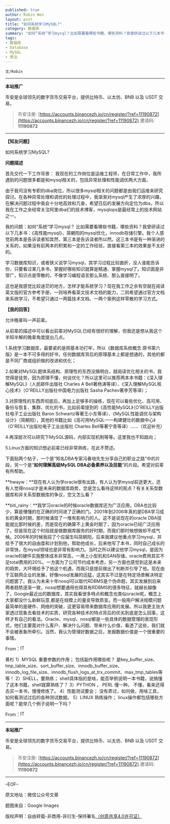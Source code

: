 ```yaml
---
published: true
author: Robin Wen
layout: post
title: "如何系统学习MySQL?"
category: 数据库
summary: "如何“系统”学习mysql？比如需要看哪些书籍，哪些资料？我曾研读过以下几本书：《高性能mysql》，简朝阳的mysql优化，innodb存储引擎。我个人感觉前两本是告诉读者知其然，第三本是告诉读者所以然。这三本书是有一种渐进的关系的，如果没有前两本的积累和一定的工作经验，直接看第三本的效果是不太好的。学习数据库知识，或者狭义说学习mysql，其学习过程比较曲折，没人谁能告诉你，只要看过某几本书，掌握好哪些知识就算是精通、掌握mysql了。知识面是非常广，知识点是零散的，不像学习编程语言那么系统、那么直接明了。"
tags:
- 数据库
- Database
- MySQL
- 想法
---
```


`文/Robin`

***

**本站推广**

币安是全球领先的数字货币交易平台，提供比特币、以太坊、BNB 以及 USDT 交易。

> 币安注册: [https://accounts.binancezh.io/cn/register/?ref=11190872](https://accounts.binancezh.io/cn/register/?ref=11190872)
> 邀请码: **11190872**

***

**【知友问题】**

如何系统学习MySQL?

**问题描述**

首先交代一下工作背景：
我现在的工作岗位是运维工程师，在日常工作中，我所遇到的问题很多都是和mysql相关的，包括异常处理和性能调优两大方面。

由于我司没有专职的dba岗位，所以很多mysql相关的问题都是由我们运维来研究探讨。在各种异常处理和调优的处理过程中，我渐渐对mysql产生了浓厚的兴趣，在解决问题过程中我会十分地高效和亢奋，希望日后的发展方向定位为dba，所以我在工作之余经常关注阿里dba们的技术博客，mysqlops是最经常上的技术网站之一。

我的问题：如何“系统”学习mysql？
比如需要看哪些书籍，哪些资料？我曾研读过以下几本书：《高性能mysql》，简朝阳的mysql优化，innodb存储引擎。我个人感觉前两本是告诉读者知其然，第三本是告诉读者所以然。这三本书是有一种渐进的关系的，如果没有前两本的积累和一定的工作经验，直接看第三本的效果是不太好的。

学习数据库知识，或者狭义说学习mysql，其学习过程比较曲折，没人谁能告诉你，只要看过某几本书，掌握好哪些知识就算是精通、掌握mysql了。知识面是非常广，知识点是零散的，不像学习编程语言那么系统、那么直接明了。

这也是我感觉比较迷茫的地方，怎样才能系统学习？现在我工作之余有空就在阅读英文版的官方参考手册，一则培养看英文技术文档的能力，二则希望通过官方文档来系统学习，不希望只通过一两篇技术文档、一两个案例这样零散的学习方式。

**【我的回答】**

允许晚辈叫一声前辈。

从前辈的描述中可以看出前辈对MySQL已经有很好的理解，但我还是想从我这个半知半解的晚辈角度提出几点。

1.系统学习数据库，最要紧的是把基本功打牢，所以《数据库系统概念 原书第六版》是一本不可多得的好书，任何数据库背后的原理基本上都是想通的，其他的都是不同厂商或组织做的改进和优化；

2.如果对MySQL题体系结构、原理性的东西没搞明白，就阅读优化相关的书，我觉得是徒劳，因为原理不懂，何谈优化？所以这里可以推荐两本本书籍：《深入理解MySQL》（人民邮件出版社 Charles A Bell著杨涛等译）、《深入理解MySQL核心技术》（O'REILLY出版社中国电力出版社 Sasha Pachev著李芳等译）；

3.对原理性的东西弄彻底后，再加上足够多的操练，现在可以看些优化、高可用、备份与恢复、集群、优化的书，比如前辈提到的《高性能MySQL》（O'REILLY出版社电子工业出版社 Baron Schwartz等著王小东等译）、《MySQL性能调优与架构设计》（简朝阳），其他的书籍比如《高可用MySQL——构建健壮的数据中心》（O'REILLY出版社电子工业出版社 Charles Bell等著宁青等译）……（欢迎补充）

4.再深层次可以研究下MySQL源码，内部实现机制等等。这里我也不知路向；

5.Linux方面的知识想必前辈已经非常熟练，在此不赘述。

下面贴两个帖子，一个是“知名DBA专家冯春培先生分享自己的职业之路”中的片段，另一个是“**如何理解高级MySQL DBA必备素养以及技能**”的片段。希望对前辈有所帮助。

**hwayw：**现在有人认为学oracle很有出路，有人认为学mysql前途更大，还有人觉得nosql才是未来的数据库趋势，您是怎么看待这样的观点？有关关系型数据库和非关系型数据库的争议，您又怎么看？

**biti_rainy：**我学习oracle的时候oracle数据库还为广泛应用，DBA也比较少，算是懵懂的在正确的时间进了正确的门。2001年到2006年真的是DBA学习成长的黄金时期，那时候涌现了一堆有影响力的人。这不是说现在的oracle DBA技能就比那时候的差，而是现在的确算不上黄金时期了，因为oracle已经广泛应用了。但是现在这个时段就是做数据库服务的好时期，而我们那时候想做却不成气候。2006年的时候我招了个应届生叫简朝阳，后来我建议他重点学习mysql，并给予了很大的自由度和计划到他，帮助他成长，后来他写了本书，同时自己成长的非常快，在mysql领域也是非常有影响力。当时之所以建议他学习mysql，是因为oracle的硬件实施整体成本非常高，一用上小型机和SAN存储，oracle费用其实不足total费用的20%。一方面为了公司节约成本考虑，另一方面也感觉到这是未来的趋势，大环境给予了他这个机遇，而我只是提前做出了判断并引导了他。现在由于互联网企业的发展，好像nosql发展的迅猛，这其实不过是在特定场景解决特定问题罢了。我认为未来十年nosql可以取代RDBMS是个伪命题，其实发展到后来两者趋势逐渐一致，nosql想要通用也得具有RDBMS的很多特征，就越长越像了。Google最近出的数据库，其实我看很多特点和概念也类似oracle呢，概念上大家都没什么新鲜玩意,都是在规模上的量变导致质变。而一般用户解决规模问题最简单的是硬件、网络的突破，这更容易带来数据库应用的发展。所以我更主张大家透过现象去看技术的实质，研究各种技术的特点背后的优劣到底是怎么回事，这样才有自己的看法。Oracle、mysql、nosql都是一些具体的数据管理的表现形式，他们主要面对什么客户、解决什么问题、带来什么价值，看透了这些，我们就不会被表象所牵引。当然，我认为管理好数据之后，发掘数据价值是一个很重要的事情。

From：<a href="http://www.itpub.net/thread-1573610-1-1.html" target="_blank"><img src="https://cdn.dbarobin.com/luz6LB6.png" title="ITPUB" border="0" alt="ITPUB" height="16px" width="16px" /></a>

黄杉
1）MYSQL 重要参数的作用； 包括副作用哪些呢？ 是key_buffer_size、tmp_table_size、sort_buffer_size、innodb_buffer_size、innodb_log_file_size、innodb_flush_logs_at_trx_commit、max_tmp_tables等等！
2）SHELL，要熟练； shell具体指的是啥，能否举例说明一本书籍，说搞懂了这本书籍，shell就算熟练了？
3）PYTHON ， PERL 懂一种。 不懂，看来还得去买一本书，慢慢修炼了。
4）性能测试要会； 没有弄过，如何做，用啥工具，如何看测试过后的各种测试数据。
5）LINUX 熟练操作； linux操作都包括哪些方面呢？能举几个例子说明一下吗？

From：<a href="http://www.itpub.net/thread-1480980-1-1.html" target="_blank"><img src="https://cdn.dbarobin.com/luz6LB6.png" title="ITPUB" border="0" alt="ITPUB" height="16px" width="16px" /></a>

***

**本站推广**

币安是全球领先的数字货币交易平台，提供比特币、以太坊、BNB 以及 USDT 交易。

> 币安注册: [https://accounts.binancezh.io/cn/register/?ref=11190872](https://accounts.binancezh.io/cn/register/?ref=11190872)
> 邀请码: **11190872**

***

–EOF–

原文地址：微信公众号文章

题图来自：Google Images

版权声明：自由转载-非商用-非衍生-保持署名<a href="http://creativecommons.org/licenses/by-nc-nd/4.0/deed.zh" target="_blank">（创意共享4.0许可证）</a>
